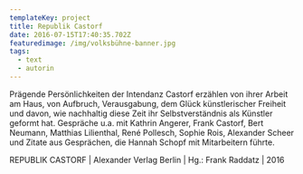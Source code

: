 ```yaml
---
templateKey: project
title: Republik Castorf
date: 2016-07-15T17:40:35.702Z
featuredimage: /img/volksbühne-banner.jpg
tags:
  - text
  - autorin
---
```

Prägende Persönlichkeiten der Intendanz Castorf erzählen von ihrer Arbeit am Haus, von Aufbruch, Verausgabung, dem Glück künstlerischer Freiheit und davon, wie nachhaltig diese Zeit ihr Selbstverständnis als Künstler geformt hat. Gespräche u.a. mit Kathrin Angerer, Frank Castorf, Bert Neumann, Matthias Lilienthal, René Pollesch, Sophie Rois, Alexander Scheer und Zitate aus Gesprächen, die Hannah Schopf mit Mitarbeitern führte. 

REPUBLIK CASTORF | Alexander Verlag Berlin | Hg.: Frank Raddatz | 2016
